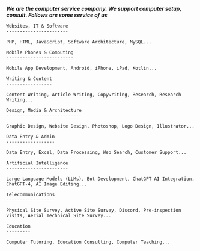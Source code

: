 ***We are the computer service company. We support computer setup, consult. Follows are some service of us***

    Websites, IT & Software
    -----------------------
    
    PHP, HTML, JavaScript, Software Architecture, MySQL...
    
    Mobile Phones & Computing
    -------------------------
    
    Mobile App Development, Android, iPhone, iPad, Kotlin...
    
    Writing & Content
    -----------------
    
    Content Writing, Article Writing, Copywriting, Research, Research Writing...
    
    Design, Media & Architecture
    ----------------------------
    
    Graphic Design, Website Design, Photoshop, Logo Design, Illustrator...
    
    Data Entry & Admin
    ------------------
    
    Data Entry, Excel, Data Processing, Web Search, Customer Support...
    
    Artificial Intelligence
    -----------------------
    
    Large Language Models (LLMs), Bot Development, ChatGPT AI Integration, ChatGPT-4, AI Image Editing...
    
    Telecommunications
    ------------------
    
    Physical Site Survey, Active Site Survey, Discord, Pre-inspection visits, Aerial Technical Site Survey...
    
    Education
    ---------
    
    Computer Tutoring, Education Consulting, Computer Teaching...

